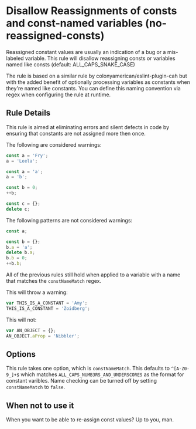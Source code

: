 # Disallow Reassignments of consts and const-named variables (no-reassigned-consts)

Reassigned constant values are usually an indication of a bug or a mis-labeled variable.
This rule will disallow reassigning consts or variables named like consts (default: ALL_CAPS_SNAKE_CASE)

The rule is based on a similar rule by colonyamerican/eslint-plugin-cah but with the added benefit of optionally
processing variables as constants when they're named like constants. You can define this naming convention via regex 
when configuring the rule at runtime.


## Rule Details
This rule is aimed at eliminating errors and silent defects in code by ensuring that constants are not assigned more 
then once.

The following are considered warnings:

```js
const a = 'Fry';
a = 'Leela';
```

```js
const a = 'a';
a = 'b';
```

```js
const b = 0;
++b;
```

```js
const c = {};
delete c;
```

The following patterns are not considered warnings:

```js
const a;
```

```js
const b = {};
b.a = 'a';
delete b.a;
b.b = 0;
++b.b;
```


All of the previous rules still hold when applied to a variable with a name that matches the `constNameMatch` regex.

This will throw a warning:

```js
var THIS_IS_A_CONSTANT = 'Amy';
THIS_IS_A_CONSTANT = 'Zoidberg';
```

This will not:
```js
var AN_OBJECT = {};
AN_OBJECT.aProp = 'Nibbler';
```

## Options

This rule takes one option, which is `constNameMatch`. This defaults to `^[A-Z0-9_]+$` which matches 
`ALL_CAPS_NUMB3RS_AND_UNDERSCORES` as the format for constant varibles. Name checking can be turned off by setting
`constNameMatch` to `false`.

## When not to use it

When you want to be able to re-assign const values? Up to you, man.